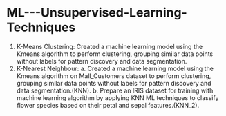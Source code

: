 # ML---Unsupervised-Learning-Techniques
1. K-Means Clustering: Created a machine learning model using the Kmeans algorithm to perform clustering, grouping similar data points without labels for pattern discovery and data segmentation.   
2. K-Nearest Neighbour:
  a. Created a machine learning model using the Kmeans algorithm on Mall\_Customers dataset to perform clustering, grouping similar data points without labels for pattern discovery and data segmentation.(KNN).
  b. Prepare an IRIS dataset for training with machine learning algorithm by applying KNN ML techniques to classify flower species based on their petal and sepal features.(KNN_2).
